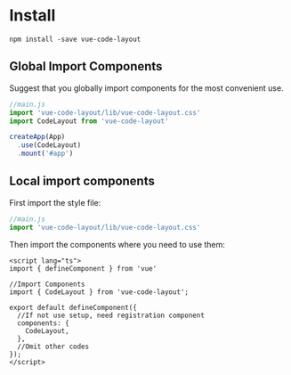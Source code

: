 # Install

```shell
npm install -save vue-code-layout
```

## Global Import Components

Suggest that you globally import components for the most convenient use.

```js
//main.js
import 'vue-code-layout/lib/vue-code-layout.css'
import CodeLayout from 'vue-code-layout'

createApp(App)
  .use(CodeLayout)
  .mount('#app')  
```

## Local import components

First import the style file:

```js
//main.js
import 'vue-code-layout/lib/vue-code-layout.css'
```

Then import the components where you need to use them:

```vue
<script lang="ts">
import { defineComponent } from 'vue'

//Import Components
import { CodeLayout } from 'vue-code-layout';

export default defineComponent({
  //If not use setup, need registration component
  components: {
    CodeLayout,
  },
  //Omit other codes
});
</script>
```
